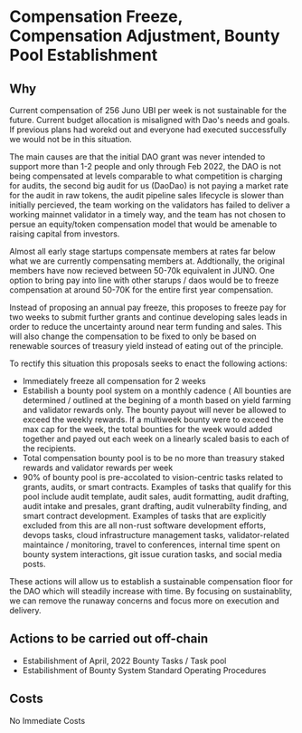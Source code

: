 # Compensation Freeze, Compensation Adjustment, Bounty Pool Establishment 
## Why

Current compensation of 256 Juno UBI per week is not sustainable for the future.  Current budget allocation is misaligned with Dao's needs and goals.  If previous plans had worekd out and everyone had executed successfully we would not be in this situation. 

The main causes are that the initial DAO grant was never intended to support more than 1-2 people and only through Feb 2022, the DAO is not being compensated at levels comparable to what competition is charging for audits, the second big audit for us (DaoDao) is not paying a market rate for the audit in raw tokens, the audit pipeline sales lifecycle is slower than initially percieved, the team working on the validators has failed to deliver a working mainnet validator in a timely way, and the team has not chosen to persue an equity/token compensation model that would be amenable to raising capital from investors. 

Almost all early stage startups compensate members at rates far below what we are currently compensating members at.  Addtionally, the original members have now recieved between 50-70k equivalent in JUNO.  One option to bring pay into line with other starups / daos would be to freeze compensation at around 50-70K for the entire first year compensation.  

Instead of proposing an annual pay freeze, this proposes to freeze pay for two weeks to submit further grants and continue developing sales leads in order to reduce the uncertainty around near term funding and sales.  This will also change the compensation to be fixed to only be based on renewable sources of treasury yield instead of eating out of the principle.   

To rectify this situation this proposals seeks to enact the following actions:

* Immediately freeze all compensation for 2 weeks 
* Estabilish a bounty pool system on a monthly cadence ( All bounties are determined / outlined at the begining of a month based on yield farming and validator rewards only.  The bounty payout will never be allowed to exceed the weekly rewards.  If a multiweek bounty were to exceed the max cap for the week,  the total bounties for the week would added together and payed out each week on a linearly scaled basis to each of the recipients. 
* Total compensation bounty pool is to be no more than treasury staked rewards and validator rewards per week 
* 90% of bounty pool is pre-accolated to vision-centric tasks related to grants, audits,  or smart contracts.  Examples of tasks that qualify for this pool include audit template, audit sales, audit formatting, audit drafting, audit intake and presales, grant drafting, audit vulnerabilty finding, and smart contract development. Examples of tasks that are explicitly excluded from this are all non-rust software development efforts, devops tasks, cloud infrastructure management tasks, validator-related maintaince / monitoring, travel to conferences, internal time spent on bounty system interactions, git issue curation tasks, and social media posts. 

These actions will allow us to establish a sustainable compensation floor for the DAO which will steadily increase with time.  By focusing on sustainablity, we can remove the runaway concerns and focus more on execution and delivery.  

## Actions to be carried out off-chain

* Estabilishment of April, 2022 Bounty Tasks / Task pool
* Estabilishment of Bounty System Standard Operating Procedures

## Costs
No Immediate Costs 